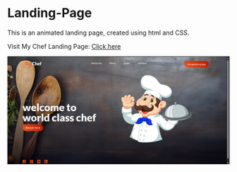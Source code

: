# Landing-Page

This is an animated landing page, created using html and CSS.

Visit My Chef Landing Page: [Click here](https://jayachandrapaidi.github.io/Chef-landing-page/)

![Screenshot](https://github.com/Jayachandrapaidi/chefimage/blob/main/chefout.png?raw=true)
